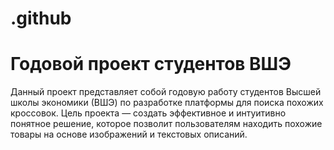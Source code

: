 # .github
# Годовой проект студентов ВШЭ

Данный проект представляет собой годовую работу студентов Высшей школы экономики (ВШЭ) по разработке платформы для поиска похожих кроссовок. Цель проекта — создать эффективное и интуитивно понятное решение, которое позволит пользователям находить похожие товары на основе изображений и текстовых описаний.
